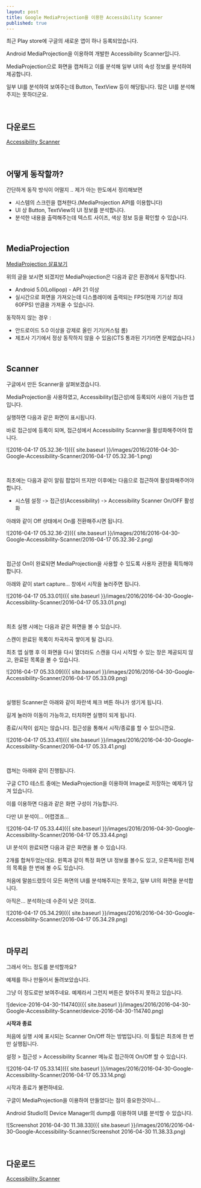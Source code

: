 ```yaml
---
layout: post
title: Google MediaProjection을 이용한 Accessibility Scanner
published: true
---
```


최근 Play store에 구글의 새로운 앱이 하나 등록되었습니다.

Android MediaProjection을 이용하여 개발한 Accessibility Scanner입니다.

MediaProjection으로 화면을 캡쳐하고 이를 분석해 일부 UI의 속성 정보를 분석하여 제공합니다.

일부 UI를 분석하여 보여주는데 Button, TextView 등이 해당됩니다. 많은 UI를 분석해주지는 못하더군요.

<br />

## 다운로드
[Accessibility Scanner](https://play.google.com/store/apps/details?id=com.google.android.apps.accessibility.auditor)

<br />

## 어떻게 동작할까?

간단하게 동작 방식이 어떨지 .. 제가 아는 한도에서 정리해보면

- 시스템의 스크린을 캡쳐한다.(MediaProjection API를 이용합니다)
- UI 상 Button, TextView의 UI 정보를 분석합니다.
- 분석한 내용을 출력해주는데 텍스트 사이즈, 색상 정보 등을 확인할 수 있습니다.

<br />

## MediaProjection

[MediaProjection 살표보기](http://thdev.tech/Android-MediaProjection-Exmple/)

위의 글을 보시면 되겠지만 MediaProjection은 다음과 같은 환경에서 동작합니다.

- Android 5.0(Lollipop) - API 21 이상
- 실시간으로 화면을 가져오는데 디스플레이에 출력되는 FPS(현재 기기상 최대 60FPS) 만큼을 가져올 수 있습니다.

동작하지 않는 경우 :

- 안드로이드 5.0 이상을 강제로 올린 기기(커스텀 롬)
- 제조사 기기에서 정상 동작하지 않을 수 있음(CTS 통과된 기기라면 문제없습니다.)

<br />

## Scanner

구글에서 만든 Scanner을 살펴보겠습니다.

MediaProjection을 사용하였고, Accessibility(접근성)에 등록되어 사용이 가능한 앱입니다.

실행하면 다음과 같은 화면이 표시됩니다.

바로 접근성에 등록이 되며, 접근성에서 Accessibility Scanner을 활성화해주어야 합니다.

![2016-04-17 05.32.36-1]({{ site.baseurl }}/images/2016/2016-04-30-Google-Accessibility-Scanner/2016-04-17 05.32.36-1.png)

<br />

최초에는 다음과 같이 알림 팝업이 뜨지만 이후에는 다음으로 접근하여 활성화해주어야 합니다.

- 시스템 설정 -> 접근성(Accessibility) -> Accessibility Scanner On/OFF 활성화

아래와 같이 Off 상태에서 On를 전환해주시면 됩니다.

![2016-04-17 05.32.36-2]({{ site.baseurl }}/images/2016/2016-04-30-Google-Accessibility-Scanner/2016-04-17 05.32.36-2.png)

<br />

접근성 On이 완료되면 MediaProjection을 사용할 수 있도록 사용자 권한을 획득해야 합니다.

아래와 같이 start capture... 창에서 시작을 눌러주면 됩니다.

![2016-04-17 05.33.01]({{ site.baseurl }}/images/2016/2016-04-30-Google-Accessibility-Scanner/2016-04-17 05.33.01.png)

<br />

최초 실행 시에는 다음과 같은 화면을 볼 수 있습니다.

스캔이 완료된 목록이 차곡차곡 쌓이게 될 겁니다.

최초 앱 실행 후 이 화면을 다시 열더라도 스캔을 다시 시작할 수 있는 창은 제공되지 않고, 완료된 목록을 볼 수 있습니다.

![2016-04-17 05.33.09]({{ site.baseurl }}/images/2016/2016-04-30-Google-Accessibility-Scanner/2016-04-17 05.33.09.png)

<br />

실행된 Scanner은 아래와 같이 파란색 체크 버튼 하나가 생기게 됩니다.

길게 눌러야 이동이 가능하고, 터치하면 실행이 되게 됩니다.

종료/시작이 쉽지는 않습니다. 접근성을 통해서 시작/종료를 할 수 있으니깐요.

![2016-04-17 05.33.41]({{ site.baseurl }}/images/2016/2016-04-30-Google-Accessibility-Scanner/2016-04-17 05.33.41.png)

<br />

캡쳐는 아래와 같이 진행됩니다.

구글 CTO 테스트 중에는 MediaProjection을 이용하여 Image로 저장하는 예제가 담겨 있습니다.

이를 이용하면 다음과 같은 화면 구성이 가능합니다.

다만 UI 분석이... 어렵겠죠...

![2016-04-17 05.33.44]({{ site.baseurl }}/images/2016/2016-04-30-Google-Accessibility-Scanner/2016-04-17 05.33.44.png)

UI 분석이 완료되면 다음과 같은 화면을 볼 수 있습니다.

2개를 합쳐두었는데요. 왼쪽과 같이 특정 화면 UI 정보를 볼수도 있고, 오른쪽처럼 전체의 목록을 한 번에 볼 수도 있습니다.

처음에 말씀드렸듯이 모든 화면의 UI를 분석해주지는 못하고, 일부 UI의 화면을 분석합니다.

아직은... 분석하는데 수준이 낮은 것이죠.

![2016-04-17 05.34.29]({{ site.baseurl }}/images/2016/2016-04-30-Google-Accessibility-Scanner/2016-04-17 05.34.29.png)

<br />

## 마무리

그래서 어느 정도를 분석할까요?

예제를 하나 만들어서 돌려보았습니다.

그냥 이 정도로만 보여주네요. 예제라서 그런지 버튼은 찾아주지 못하고 있습니다.

![device-2016-04-30-114740]({{ site.baseurl }}/images/2016/2016-04-30-Google-Accessibility-Scanner/device-2016-04-30-114740.png)


**시작과 종료**

처음에 실행 시에 표시되는 Scanner On/Off 하는 방법입니다. 이 툴팁은 최초에 한 번만 실행됩니다.

설정 > 접근성 > Accessibility Scanner 메뉴로 접근하여 On/Off 할 수 있습니다.

![2016-04-17 05.33.14]({{ site.baseurl }}/images/2016/2016-04-30-Google-Accessibility-Scanner/2016-04-17 05.33.14.png)


시작과 종료가 불편하네요.

구글이 MediaProjection을 이용하여 만들었다는 점이 중요한것이니...

Android Studio의 Device Manager의 dump를 이용하여 UI를 분석할 수 있습니다.

![Screenshot 2016-04-30 11.38.33]({{ site.baseurl }}/images/2016/2016-04-30-Google-Accessibility-Scanner/Screenshot 2016-04-30 11.38.33.png)

<br />

## 다운로드
[Accessibility Scanner](https://play.google.com/store/apps/details?id=com.google.android.apps.accessibility.auditor)
